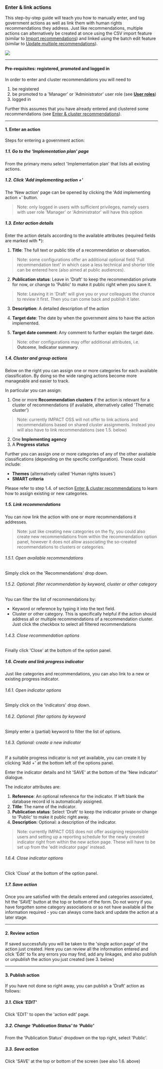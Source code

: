 ### Enter & link actions

This step-by-step guide will teach you how to manually enter, and tag government actions as well as link them with human rights recommendations they address. Just like recommendations, multiple actions can alternatively be created at once using the CSV import feature (similar to [Import recommendations](/guide/import.md)) and linked using the batch edit feature (similar to [Update multiple recommendations](/guide/batch-edit.md)).

![](https://docs.google.com/drawings/d/e/2PACX-1vQhc2CW_uymLdseEc9tj6QGqZ7JhpNK2YFmCvvqEzczyttqVvWkeBwNK1u77ZIRGHCTOWv1ZEKnVDiu/pub?w=973&h=729)

---

#### Pre-requisites: registered, promoted and logged in

In order to enter and cluster recommendations you will need to

1. be registered
2. be promoted to a 'Manager' or 'Administrator' user role (see **[User roles](/info/userroles.md)**)
3. logged in

Further this assumes that you have already entered and clustered some recommendations (see [Enter & cluster recommendations](/guide/enter-recommendations.md)).

---

#### 1. Enter an action

Steps for entering a government action:

##### 1.1. Go to the 'Implementation plan' page

From the primary menu select 'Implementation plan' that lists all existing actions.

##### 1.2. Click 'Add implementing action +'

The 'New action' page can be opened by clicking the 'Add implementing action +' button.

> Note: only logged in users with sufficient privileges, namely users with user role 'Manager' or 'Administrator' will have this option

##### 1.3. Enter action details

Enter the action details according to the available attributes (required fields are marked with **\***):

1. **Title**: The full text or public title of a recommendation or observation.
  > Note: some configurations offer an additional optional field 'Full recommendation text' in which case a less technical and shorter title can be entered here (also aimed at public audiences).

2. **Publication status**: Leave in 'Draft' to keep the recommendation private for now, or change to 'Public' to make it public right when you save it.
  > Note: Leaving it in 'Draft' will give you or your colleagues the chance to review it first. Then you can come back and publish it later.

3. **Description**: A detailed description of the action

4. **Target date**: The date by when the government aims to have the action implemented.

5. **Target date comment**: Any comment to further explain the target date.

> Note: other configurations may offer additional attributes, i.e. **Outcome**, **Indicator summary**.

##### 1.4. Cluster and group actions

Below on the right you can assign one or more categories for each available classification. By doing so the wide ranging actions become more manageable and easier to track.

In particular you can assign:

1. One or more **Recommendation clusters** if the action is relevant for a cluster of recommendations (if available, alternatively called 'Thematic cluster')
  > Note: currently IMPACT OSS will not offer to link actions and recommendations based on shared cluster assignments. Instead you will also have to link recommendations (see 1.5. below)

2. One **Implementing agency**
3. A **Progress status**

Further you can assign one or more categories of any of the other available classifications (depending on the specific configuration). These could include:
* **Themes** (alternatively called 'Human rights issues')
* **SMART criteria**

Please refer to step 1.4. of section [Enter & cluster recommendations](/guide/enter-recommendations.md) to learn how to assign existing or new categories.

##### 1.5. Link recommendations

You can now link the action with one or more recommendations it addresses.

> Note: just like creating new categories on the fly, you could also create new recommendations from within the recommendation option panel, however it does not allow associating the so-created recommendations to clusters or categories.

###### 1.5.1. Open available recommendations

Simply click on the 'Recommendations' drop down.

###### 1.5.2. Optional: filter recommendation by keyword, cluster or other category

You can filter the list of recommendations by:
* Keyword or reference by typing it into the text field.
* Cluster or other category. This is specifically helpful if the action should address all or multiple recommendations of a recommendation cluster. Just click the checkbox to select all filtered recommendations

###### 1.4.3. Close recommendation options

Finally click 'Close' at the bottom of the option panel.

##### 1.6. Create and link progress indicator

Just like categories and recommendations, you can also link to a new or existing progress indicator.

###### 1.6.1. Open indicator options

Simply click on the 'indicators' drop down.

###### 1.6.2. Optional: filter options by keyword

Simply enter a (partial) keyword to filter the list of options.

###### 1.6.3. Optional: create a new indicator

If a suitable progress indicator is not yet available, you can create it by clicking 'Add +' at the bottom left of the options panel.

Enter the indicator details and hit 'SAVE' at the bottom of the 'New indicator' dialogue.

The indicator attributes are:

1. **Reference**: An optional reference for the indicator. If left blank the database record id is automatically assigned.
2. **Title**: The name of the indicator.
3. **Publication status**: Select 'Draft' to keep the indicator private or change to 'Public' to make it public right away.
4. **Description**: Optional: a description of the indicator.

> Note: currently IMPACT OSS does not offer assigning responsible users and setting up a reporting schedule for the newly created indicator right from within the new action page. These will have to be set up from the 'edit indicator page' instead.


###### 1.6.4. Close indicator options

Click 'Close' at the bottom of the option panel.

##### 1.7. Save action

Once you are satisfied with the details entered and categories associated, hit the 'SAVE' button at the top or bottom of the form. Do not worry if you have forgotten some category associations or so not have available all the information required - you can always come back and update the action at a later stage.

---

#### 2. Review action

If saved successfully you will be taken to the 'single action page' of the action just created. Here you can review all the information entered and click 'Edit' to fix any errors you may find, add any linkages, and also publish or _unpublish_ the action you just created (see 3. below)

---

#### 3. Publish action

If you have not done so right away, you can publish a 'Draft' action as follows:

##### 3.1. Click 'EDIT'

Click 'EDIT' to open the 'action edit' page.

##### 3.2. Change 'Publication Status' to 'Public'

From the 'Publication Status' dropdown on the top right, select 'Public'.

##### 3.3. Save action

Click 'SAVE' at the top or bottom of the screen (see also 1.6. above)

